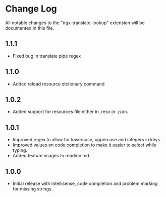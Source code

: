 # Change Log

All notable changes to the "ngx-translate-lookup" extension will be documented in this file.

## 1.1.1

- Fixed bug in translate pipe regex

## 1.1.0

- Added reload resource dictionary command

## 1.0.2

- Added support for resources file either in .resx or .json.

## 1.0.1

- Improved regex to allow for lowercase, uppercase and integers in keys.
- Improved values on code completion to make it easier to select while typing.
- Added feature images to readme.md.

## 1.0.0

- Initial release with intellisense, code completion and problem marking for missing strings.
